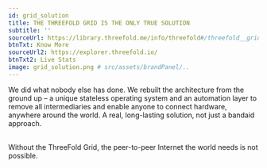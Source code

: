 ```yaml
---
id: grid_solution
title: THE THREEFOLD GRID IS THE ONLY TRUE SOLUTION
subtitle: ''
sourceUrl: https://library.threefold.me/info/threefold#/threefold__grid_why
btnTxt: Know More
sourceUrl2: https://explorer.threefold.io/
btnTxt2: Live Stats
image: grid_solution.png # src/assets/brandPanel/..
---
```


We did what nobody else has done. We rebuilt the architecture from the ground up – a unique stateless operating system and an automation layer to remove all intermediaries and enable anyone to connect hardware, anywhere around the world. A real, long-lasting solution, not just a bandaid approach.

<br/>
Without the ThreeFold Grid, the peer-to-peer Internet the world needs is not possible.

<!--  to remove all intermediaries and enable anyone to connect hardware, anywhere around the world. A real, long-lasting solution, not just a bandaid approach. -->